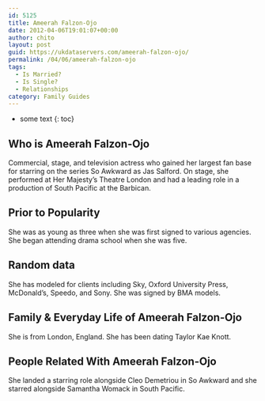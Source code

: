 ```yaml
---
id: 5125
title: Ameerah Falzon-Ojo
date: 2012-04-06T19:01:07+00:00
author: chito
layout: post
guid: https://ukdataservers.com/ameerah-falzon-ojo/
permalink: /04/06/ameerah-falzon-ojo
tags:
  - Is Married?
  - Is Single?
  - Relationships
category: Family Guides
---
```


* some text
{: toc}
          
          
## Who is  Ameerah Falzon-Ojo
                  
                  
                  
Commercial, stage, and television actress who gained her largest fan base for starring on the series So Awkward as Jas Salford. On stage, she performed at Her Majesty&#8217;s Theatre London and had a leading role in a production of South Pacific at the Barbican.
                  
                
                
                
## Prior to Popularity 
                  
                  
                  
She was as young as three when she was first signed to various agencies. She began attending drama school when she was five.
                  
                
                
                
## Random data 
                  
                  
                  
She has modeled for clients including Sky, Oxford University Press, McDonald&#8217;s, Speedo, and Sony. She was signed by BMA models.
                  
                
                
                
## Family & Everyday Life of Ameerah Falzon-Ojo
                  
                  
                  
She is from London, England. She has been dating Taylor Kae Knott.
                  
                
                
                
## People Related With  Ameerah Falzon-Ojo
                  
                  
                  
She landed a starring role alongside Cleo Demetriou in So Awkward and she starred alongside Samantha Womack in South Pacific.
                  
                
              
            
          
          
          
    
    
  

